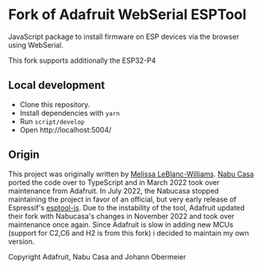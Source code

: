 # Fork of Adafruit WebSerial ESPTool

JavaScript package to install firmware on ESP devices via the browser using WebSerial.

This fork supports additionally the ESP32-P4


## Local development

- Clone this repository.
- Install dependencies with `yarn`
- Run `script/develop`
- Open http://localhost:5004/

## Origin

This project was originally written by [Melissa LeBlanc-Williams](https://github.com/makermelissa). [Nabu Casa](https://www.nabucasa.com) ported the code over to TypeScript and in March 2022 took over maintenance from Adafruit. In July 2022, the Nabucasa stopped maintaining the project in favor of an official, but very early release of Espressif's [esptool-js](https://github.com/espressif/esptool-js/). Due to the instability of the tool, Adafruit updated their fork with Nabucasa's changes in November 2022 and took over maintenance once again. Since Adafruit is slow in adding new MCUs (support for C2,C6 and H2 is from this fork) i decided to maintain my own version.

Copyright Adafruit, Nabu Casa and Johann Obermeier
